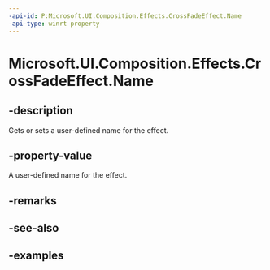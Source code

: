 ```yaml
---
-api-id: P:Microsoft.UI.Composition.Effects.CrossFadeEffect.Name
-api-type: winrt property
---
```


<!-- Property syntax.
public string Name { get;  set; }
-->

# Microsoft.UI.Composition.Effects.CrossFadeEffect.Name

## -description
Gets or sets a user-defined name for the effect.

## -property-value
A user-defined name for the effect.

## -remarks

## -see-also

## -examples

